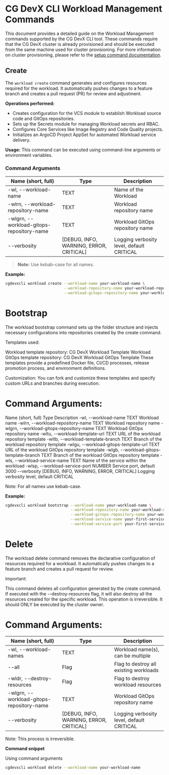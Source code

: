 # CG DevX CLI Workload Management Commands

This document provides a detailed guide on the Workload Management commands supported by the CG DevX CLI tool. These commands require that the CG DevX cluster is already provisioned and should be executed from the same machine used for cluster provisioning. For more information on cluster provisioning, please refer to the [setup command documentation](../README.md#setup).

## Create

The `workload create` command generates and configures resources required for the workload. It automatically pushes changes to a feature branch and creates a pull request (PR) for review and adjustment.

**Operations performed:**
- Creates configuration for the VCS module to establish Workload source code and GitOps repositories.
- Sets up the Secrets module for managing Workload secrets and RBAC.
- Configures Core Services like Image Registry and Code Quality projects.
- Initializes an ArgoCD Project AppSet for automated Workload service delivery.

**Usage:** This command can be executed using command-line arguments or environment variables.

### Command Arguments

| Name (short, full)                        | Type                                    | Description                                       |
|-------------------------------------------|-----------------------------------------|---------------------------------------------------|
| -wl, --workload-name                      | TEXT                                    | Name of the Workload                              |
| -wlrn, --workload-repository-name         | TEXT                                    | Workload repository name                          |
| -wlgrn, --workload-gitops-repository-name | TEXT                                    | Workload GitOps repository name                   |
| --verbosity                               | [DEBUG, INFO, WARNING, ERROR, CRITICAL] | Logging verbosity level, default CRITICAL         |

> **Note:** Use kebab-case for all names.

**Example:**

```bash
cgdevxcli workload create --workload-name your-workload-name \
                          --workload-repository-name your-workload-repository-name \
                          --workload-gitops-repository-name your-workload-gitops-repository-name

```

# Bootstrap

The workload bootstrap command sets up the folder structure and injects necessary configurations into repositories created by the create command.

Templates used:

Workload template repository: CG DevX Workload Template
Workload GitOps template repository: CG DevX Workload GitOps Template
These templates provide a predefined Docker file, CI/CD processes, release promotion process, and environment definitions.

Customization: You can fork and customize these templates and specify custom URLs and branches during execution.

# Command Arguments:

Name (short, full)	Type	Description
-wl, --workload-name	TEXT	Workload name
-wlrn, --workload-repository-name	TEXT	Workload repository name
-wlgrn, --workload-gitops-repository-name	TEXT	Workload GitOps repository name
-wltu, --workload-template-url	TEXT	URL of the workload repository template
-wltb, --workload-template-branch	TEXT	Branch of the workload repository template
-wlgu, --workload-gitops-template-url	TEXT	URL of the workload GitOps repository template
-wlgb, --workload-gitops-template-branch	TEXT	Branch of the workload GitOps repository template
-wls, --workload-service-name	TEXT	Name of the service within the workload
-wlsp, --workload-service-port	NUMBER	Service port, default 3000
--verbosity	[DEBUG, INFO, WARNING, ERROR, CRITICAL]	Logging verbosity level, default CRITICAL

Note: For all names use kebab-case.

**Example:**

```bash
cgdevxcli workload bootstrap --workload-name your-workload-name \
                             --workload-repository-name your-workload-repository-name \
                             --workload-gitops-repository-name your-workload-gitops-repository-name \
                             --workload-service-name your-first-service-name \
                             --workload-service-port your-first-service-port
```

# Delete

The workload delete command removes the declarative configuration of resources required for a workload. It automatically pushes changes to a feature branch and creates a pull request for review.

Important:

This command deletes all configuration generated by the create command.
If executed with the --destroy-resources flag, it will also destroy all the resources created for the specific workload. This operation is irreversible. It should ONLY be executed by the cluster owner.

# Command Arguments:

| Name (short, full) | Type | Description 
| --- | --- | --- 
| -wl, --workload-names | TEXT | Workload name(s), can be multiple |
| --all | Flag | Flag to destroy all existing workloads
| -wldr, --destroy-resources | Flag | Flag to destroy workload resources
| -wlgrn, --workload-gitops-repository-name | TEXT | Workload GitOps repository name
| --verbosity | [DEBUG, INFO, WARNING, ERROR, CRITICAL] | Logging verbosity level, default CRITICAL

Note: This process is irreversible.

**Command snippet**

Using command arguments

```bash
cgdevxcli workload delete --workload-name your-workload-name
```

